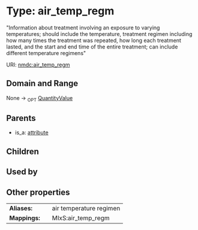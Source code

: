 
# Type: air_temp_regm


"Information about treatment involving an exposure to varying temperatures; should include the temperature, treatment regimen including how many times the treatment was repeated, how long each treatment lasted, and the start and end time of the entire treatment; can include different temperature regimens"

URI: [nmdc:air_temp_regm](https://microbiomedata/meta/air_temp_regm)


## Domain and Range

None ->  <sub>OPT</sub> [QuantityValue](QuantityValue.md)

## Parents

 *  is_a: [attribute](attribute.md)

## Children


## Used by


## Other properties

|  |  |  |
| --- | --- | --- |
| **Aliases:** | | air temperature regimen |
| **Mappings:** | | MIxS:air_temp_regm |

